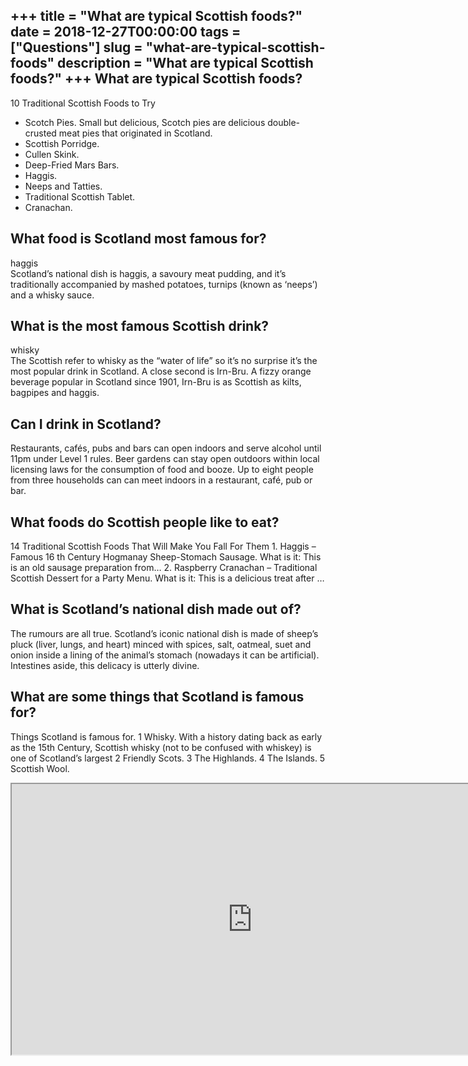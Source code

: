 +++
title = "What are typical Scottish foods?"
date = 2018-12-27T00:00:00
tags = ["Questions"]
slug = "what-are-typical-scottish-foods"
description = "What are typical Scottish foods?"
+++
What are typical Scottish foods?
--------------------------------

10 Traditional Scottish Foods to Try

- Scotch Pies. Small but delicious, Scotch pies are delicious double-crusted meat pies that originated in Scotland.
- Scottish Porridge.
- Cullen Skink.
- Deep-Fried Mars Bars.
- Haggis.
- Neeps and Tatties.
- Traditional Scottish Tablet.
- Cranachan.

What food is Scotland most famous for?
--------------------------------------

haggis  
Scotland’s national dish is haggis, a savoury meat pudding, and it’s traditionally accompanied by mashed potatoes, turnips (known as ‘neeps’) and a whisky sauce.

What is the most famous Scottish drink?
---------------------------------------

whisky  
The Scottish refer to whisky as the “water of life” so it’s no surprise it’s the most popular drink in Scotland. A close second is Irn-Bru. A fizzy orange beverage popular in Scotland since 1901, Irn-Bru is as Scottish as kilts, bagpipes and haggis.

Can I drink in Scotland?
------------------------

Restaurants, cafés, pubs and bars can open indoors and serve alcohol until 11pm under Level 1 rules. Beer gardens can stay open outdoors within local licensing laws for the consumption of food and booze. Up to eight people from three households can can meet indoors in a restaurant, café, pub or bar.

What foods do Scottish people like to eat?
------------------------------------------

14 Traditional Scottish Foods That Will Make You Fall For Them 1. Haggis – Famous 16 th Century Hogmanay Sheep-Stomach Sausage. What is it: This is an old sausage preparation from… 2. Raspberry Cranachan – Traditional Scottish Dessert for a Party Menu. What is it: This is a delicious treat after …

What is Scotland’s national dish made out of?
---------------------------------------------

The rumours are all true. Scotland’s iconic national dish is made of sheep’s pluck (liver, lungs, and heart) minced with spices, salt, oatmeal, suet and onion inside a lining of the animal’s stomach (nowadays it can be artificial). Intestines aside, this delicacy is utterly divine.

What are some things that Scotland is famous for?
-------------------------------------------------

Things Scotland is famous for. 1 Whisky. With a history dating back as early as the 15th Century, Scottish whisky (not to be confused with whiskey) is one of Scotland’s largest 2 Friendly Scots. 3 The Highlands. 4 The Islands. 5 Scottish Wool.

<iframe allow="accelerometer; autoplay; clipboard-write; encrypted-media; gyroscope; picture-in-picture" allowfullscreen="" class="__youtube_prefs__  epyt-is-override  no-lazyload" data-no-lazy="1" data-origheight="433" data-origwidth="770" data-skipgform_ajax_framebjll="" height="433" id="_ytid_39024" loading="lazy" src="https://www.youtube.com/embed/GtC9-t9oBFk?enablejsapi=1&autoplay=0&cc_load_policy=0&cc_lang_pref=&iv_load_policy=1&loop=0&modestbranding=0&rel=1&fs=1&playsinline=0&autohide=2&theme=dark&color=red&controls=1&" title="YouTube player" width="770"></iframe>